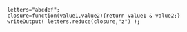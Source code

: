 ```luceescript+trycf
letters="abcdef";
closure=function(value1,value2){return value1 & value2;}
writeOutput( letters.reduce(closure,"z") );
```